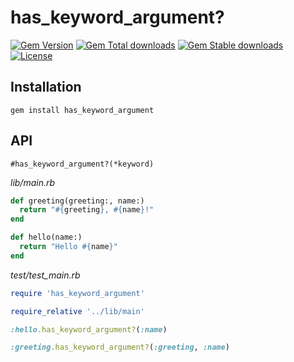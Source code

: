 # has_keyword_argument?
[![Gem Version](https://badge.fury.io/rb/has_keyword_argument.svg)](https://badge.fury.io/rb/has_keyword_argument)
[![Gem Total downloads](https://img.shields.io/gem/dt/has_keyword_argument.svg)](https://rubygems.org/gems/has_keyword_argument)
[![Gem Stable downloads](https://img.shields.io/gem/dv/has_keyword_argument/stable.svg)](https://rubygems.org/gems/has_keyword_argument)
[![License](https://img.shields.io/github/license/itggot-joel-eriksson/has_keyword_argument.svg)](https://github.com/itggot-joel-eriksson/has_keyword_argument/blob/master/LICENSE.md)

## Installation
```
gem install has_keyword_argument
```

## API

`#has_keyword_argument?(*keyword)`

_lib/main.rb_
```ruby
def greeting(greeting:, name:)
  return "#{greeting}, #{name}!"
end

def hello(name:)
  return "Hello #{name}"
end
```

_test/test_main.rb_
```ruby
require 'has_keyword_argument'

require_relative '../lib/main'

:hello.has_keyword_argument?(:name)

:greeting.has_keyword_argument?(:greeting, :name)
```
